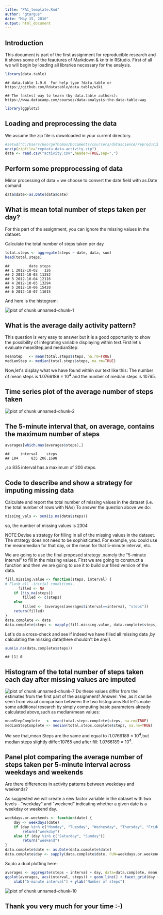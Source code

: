 ```yaml
---
title: "PA1_template.Rmd"
author: "gtargus"
date: "May 15, 2016"
output: html_document
---
```




## Introduction

This document is part of the first assignment for reproducible research and it shows some of the feautures of Markdown & knitr in RStudio. First of all we will begin by loading all libraries necessary for the analysis.


```r
library(data.table)
```

```
## data.table 1.9.6  For help type ?data.table or https://github.com/Rdatatable/data.table/wiki
```

```
## The fastest way to learn (by data.table authors): https://www.datacamp.com/courses/data-analysis-the-data-table-way
```

```r
library(ggplot2)
```

## Loading and preprocessing the data
We assume the zip file is downloaded in your current directory.


```r
#setwd("C:/Users/GeorgeThomas/Documents/coursera/datascience/reproducible-research/course-project-1")
unzip(zipfile="repdata-data-activity.zip")
data <- read.csv("activity.csv",header=TRUE,sep=",")
```

## Perform some prepprocessing of data
Minor processing of data = we choose to convert the date field with as.Date comand

```r
data$date<-as.Date(data$date)
```
## What is mean total number of steps taken per day?
For this part of the assignment, you can ignore the missing values in the dataset.

Calculate the total number of steps taken per day

```r
total.steps <- aggregate(steps ~ date, data, sum)
head(total.steps)
```

```
##         date steps
## 1 2012-10-02   126
## 2 2012-10-03 11352
## 3 2012-10-04 12116
## 4 2012-10-05 13294
## 5 2012-10-06 15420
## 6 2012-10-07 11015
```

And here is the histogram:

![plot of chunk unnamed-chunk-1](figure/unnamed-chunk-1-1.png)

## What is the average daily activity pattern?

This question is very easy to answer but it is a good opportunity to show the possibility of integrating variable displaying within text.First let's evaluate meanStep,and medianStep:

```r
meanStep   <- mean(total.steps$steps, na.rm=TRUE)
medianStep <- median(total.steps$steps, na.rm=TRUE)
```
Now,let's display what we have found within our text like this:
The number of mean steps is 1.0766189 &times; 10<sup>4</sup> and the number of median steps is 10765.


## Time series plot of the average number of steps taken
![plot of chunk unnamed-chunk-2](figure/unnamed-chunk-2-1.png)
## The 5-minute interval that, on average, contains the maximum number of steps

```r
averages[which.max(averages$steps),]
```

```
##     interval    steps
## 104      835 206.1698
```

,so 835 interval has a maximum of 206 steps.


## Code to describe and show a strategy for imputing missing data

Calculate and report the total number of missing values in the dataset (i.e. the total number of rows with NAs)
To answer the question above we do:

```r
missing_vals <- sum(is.na(data$steps))
```
so, the number of missing values is 2304

NOTE:Devise a strategy for filling in all of the missing values in the dataset. The strategy does not need to be sophisticated. For example, you could use the mean/median for that day, or the mean for that 5-minute interval, etc.

We are going to use the final proposed strategy ,namely the "5-minute interval" to fill in the missing values.
First we are going to construct a function and then we are going to use it to build our filled version of the data.


```r
fill.missing.value <- function(steps, interval) {
# Flush all -initial conditions.
      filled <- NA
    if (!is.na(steps))
        filled <- c(steps)
    else
        filled <- (averages[averages$interval==interval, "steps"])
    return(filled)
}
data.complete <- data
data.complete$steps <- mapply(fill.missing.value, data.complete$steps, data.complete$interval)
```
Let's do a cross-check and see if indeed we have filled all missing data ,by calculating the missing data(there shouldn't be any!).

```r
sum(is.na(data.complete$steps))
```

```
## [1] 0
```
## Histogram of the total number of steps taken each day after missing values are imputed
![plot of chunk unnamed-chunk-7](figure/unnamed-chunk-7-1.png)
Do these values differ from the estimates from the first part of the assignment?
Answer: Yes ,as it can be seen from visual comparison between the two histograms 
But let's make some additional research by simply computing basic parameters already calculated above,such as median/mean values:


```r
meanStepComplete   <- mean(total.steps.complete$steps, na.rm=TRUE)
medianStepComplete <- median(total.steps.complete$steps, na.rm=TRUE)
```
We see that,mean Steps are the same and equal to :1.0766189 &times; 10<sup>4</sup>,but median steps slightly differ:10765 and after fill: 1.0766189 &times; 10<sup>4</sup>.

## Panel plot comparing the average number of steps taken per 5-minute interval across weekdays and weekends
Are there differences in activity patterns between weekdays and weekends?

As suggested we will create a new factor variable in the dataset with two levels - "weekday" and "weekend" indicating whether a given date is a weekday or weekend day. 



```r
weekdays.or.weekends <- function(date) {
    day <- weekdays(date)
    if (day %in% c("Monday", "Tuesday", "Wednesday", "Thursday", "Friday"))
        return("weekday")
    else if (day %in% c("Saturday", "Sunday"))
        return("weekend")
}
data.complete$date <- as.Date(data.complete$date)
data.complete$day <- sapply(data.complete$date, FUN=weekdays.or.weekends)
```
So,do a dual plotting here:

```r
averages <- aggregate(steps ~ interval + day, data=data.complete, mean)
ggplot(averages, aes(interval, steps)) + geom_line() + facet_grid(day ~ .) +
    xlab("5-minute interval") + ylab("Number of steps")
```

![plot of chunk unnamed-chunk-10](figure/unnamed-chunk-10-1.png)

## Thank you very much for your time :-) 
